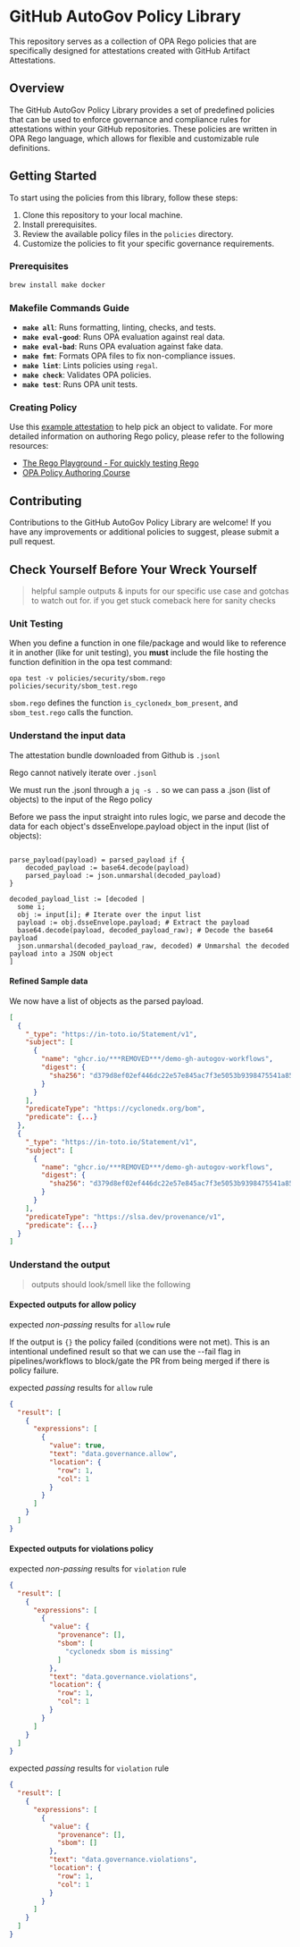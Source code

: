 # GitHub AutoGov Policy Library

This repository serves as a collection of OPA Rego policies that are specifically designed for attestations created with GitHub Artifact Attestations.

## Overview

The GitHub AutoGov Policy Library provides a set of predefined policies that can be used to enforce governance and compliance rules for attestations within your GitHub repositories. These policies are written in OPA Rego language, which allows for flexible and customizable rule definitions.

## Getting Started

To start using the policies from this library, follow these steps:

1. Clone this repository to your local machine.
2. Install prerequisites.
3. Review the available policy files in the `policies` directory.
4. Customize the policies to fit your specific governance requirements.

### Prerequisites

```zsh
brew install make docker
```

### Makefile Commands Guide

- **`make all`**: Runs formatting, linting, checks, and tests.
- **`make eval-good`**: Runs OPA evaluation against real data.
- **`make eval-bad`**: Runs OPA evaluation against fake data.
- **`make fmt`**: Formats OPA files to fix non-compliance issues.
- **`make lint`**: Lints policies using `regal`.
- **`make check`**: Validates OPA policies.
- **`make test`**: Runs OPA unit tests.

### Creating Policy

Use this [example attestation](./test/build_provenance_and_sbom_attestations.json) to help pick an object to validate. For more detailed information on authoring Rego policy, please refer to the following resources:

- [The Rego Playground - For quickly testing Rego](https://play.openpolicyagent.org)
- [OPA Policy Authoring Course](https://academy.styra.com/courses/opa-rego)

## Contributing

Contributions to the GitHub AutoGov Policy Library are welcome! If you have any improvements or additional policies to suggest, please submit a pull request.

## Check Yourself Before Your Wreck Yourself

> helpful sample outputs & inputs for our specific use case and gotchas to watch out for. if you get stuck comeback here for sanity checks

### Unit Testing

When you define a function in one file/package and would like to reference it in another (like for unit testing), you **must** include the file hosting the function definition in the opa test command:

`opa test -v policies/security/sbom.rego policies/security/sbom_test.rego`

`sbom.rego` defines the function `is_cyclonedx_bom_present`, and `sbom_test.rego` calls the function.

### Understand the input data

The attestation bundle downloaded from Github is `.jsonl`

Rego cannot natively iterate over `.jsonl`

We must run the .jsonl through a `jq -s .` so we can pass a .json (list of objects) to the input of the Rego policy

Before we pass the input straight into rules logic, we parse and decode the data for each object's dsseEnvelope.payload object in the input (list of objects):

```rego

parse_payload(payload) = parsed_payload if {
    decoded_payload := base64.decode(payload)
    parsed_payload := json.unmarshal(decoded_payload)
}

decoded_payload_list := [decoded | 
  some i;
  obj := input[i]; # Iterate over the input list
  payload := obj.dsseEnvelope.payload; # Extract the payload
  base64.decode(payload, decoded_payload_raw); # Decode the base64 payload
  json.unmarshal(decoded_payload_raw, decoded) # Unmarshal the decoded payload into a JSON object
]
```

#### Refined Sample data

We now have a list of objects as the parsed payload.

```json
[
  {
    "_type": "https://in-toto.io/Statement/v1",
    "subject": [
      {
        "name": "ghcr.io/***REMOVED***/demo-gh-autogov-workflows",
        "digest": {
          "sha256": "d379d8ef02ef446dc22e57e845ac7f3e5053b9398475541a8530d707511e6264"
        }
      }
    ],
    "predicateType": "https://cyclonedx.org/bom",
    "predicate": {...}
  },
  {
    "_type": "https://in-toto.io/Statement/v1",
    "subject": [
      {
        "name": "ghcr.io/***REMOVED***/demo-gh-autogov-workflows",
        "digest": {
          "sha256": "d379d8ef02ef446dc22e57e845ac7f3e5053b9398475541a8530d707511e6264"
        }
      }
    ],
    "predicateType": "https://slsa.dev/provenance/v1",
    "predicate": {...}
  }
]
```

### Understand the output

> outputs should look/smell like the following

#### Expected outputs for allow policy

expected *non-passing* results for `allow` rule

If the output is `{}` the policy failed (conditions were not met). This is an intentional undefined result so that we can use the --fail flag in pipelines/workflows to block/gate the PR from being merged if there is policy failure.

expected *passing* results for `allow` rule

```json
{
  "result": [
    {
      "expressions": [
        {
          "value": true,
          "text": "data.governance.allow",
          "location": {
            "row": 1,
            "col": 1
          }
        }
      ]
    }
  ]
}
```

#### Expected outputs for violations policy

expected *non-passing* results for `violation` rule

```json
{
  "result": [
    {
      "expressions": [
        {
          "value": {
            "provenance": [],
            "sbom": [
              "cyclonedx sbom is missing"
            ]
          },
          "text": "data.governance.violations",
          "location": {
            "row": 1,
            "col": 1
          }
        }
      ]
    }
  ]
}
```

expected *passing* results for `violation` rule

```json
{
  "result": [
    {
      "expressions": [
        {
          "value": {
            "provenance": [],
            "sbom": []
          },
          "text": "data.governance.violations",
          "location": {
            "row": 1,
            "col": 1
          }
        }
      ]
    }
  ]
}
```
